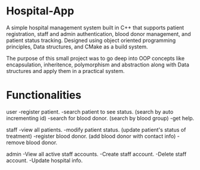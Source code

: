 # Hospital-App

A simple hospital management system built in C++ that supports patient registration, staff and admin authentication, blood donor management, and patient status tracking. Designed using object oriented programming principles, Data structures, and CMake as a build system.

The purpose of this small project was to go deep into OOP concepts like encapsulation, inheritence, polymorphism and abstraction along with Data structures and apply them in a practical system.

# Functionalities

user
-register patient.
-search patient to see status. (search by auto incrementing id)
-search for blood donor. (search by blood group)
-get help.

staff
-view all patients.
-modify patient status. (update patient's status of treatment)
-register blood donor. (add blood donor with contact info)
-remove blood donor.

admin
-View all active staff accounts.
-Create staff account.
-Delete staff account.
-Update hospital info.
